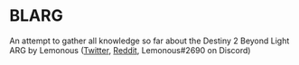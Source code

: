 # BLARG
An attempt to gather all knowledge so far about the Destiny 2 Beyond Light ARG by Lemonous ([Twitter](https://twitter.com/Lemonous), [Reddit](https://www.reddit.com/user/Aeluvium), Lemonous#2690 on Discord)
